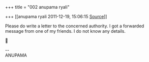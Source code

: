 +++
title = "002 anupama ryali"

+++
[[anupama ryali	2011-12-19, 15:06:15 [Source](https://groups.google.com/g/bvparishat/c/k2LyoKsRzrA)]]



Please do write a letter to the concerned authority. I got a forwarded message from one of my friends. I do not know any details.



--  
ANUPAMA  
  
  

